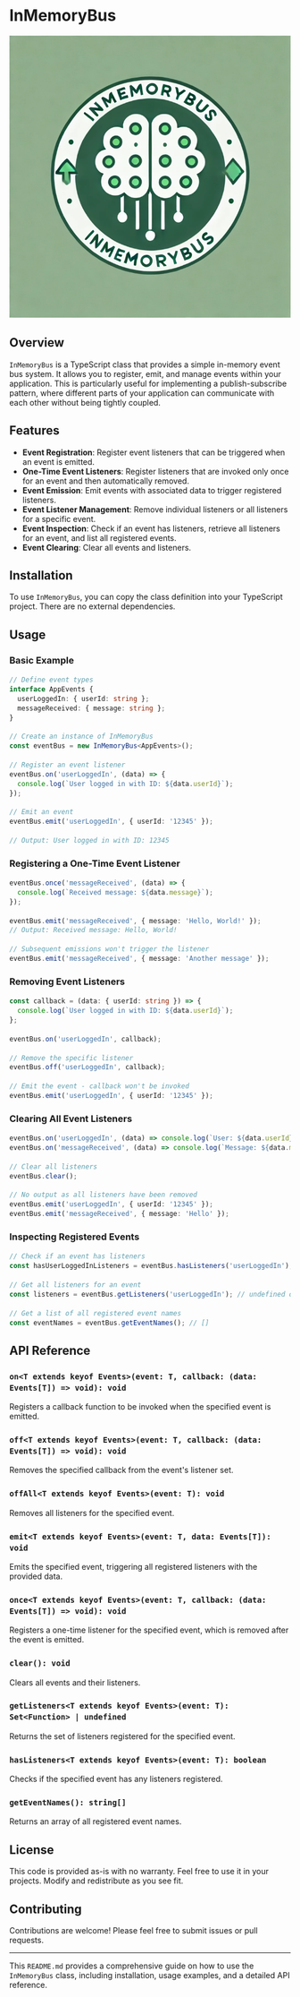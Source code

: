 # InMemoryBus

![alt text](image.png)

## Overview

`InMemoryBus` is a TypeScript class that provides a simple in-memory event bus system. It allows you to register, emit, and manage events within your application. This is particularly useful for implementing a publish-subscribe pattern, where different parts of your application can communicate with each other without being tightly coupled.

## Features

- **Event Registration**: Register event listeners that can be triggered when an event is emitted.
- **One-Time Event Listeners**: Register listeners that are invoked only once for an event and then automatically removed.
- **Event Emission**: Emit events with associated data to trigger registered listeners.
- **Event Listener Management**: Remove individual listeners or all listeners for a specific event.
- **Event Inspection**: Check if an event has listeners, retrieve all listeners for an event, and list all registered events.
- **Event Clearing**: Clear all events and listeners.

## Installation

To use `InMemoryBus`, you can copy the class definition into your TypeScript project. There are no external dependencies.

## Usage

### Basic Example

```typescript
// Define event types
interface AppEvents {
  userLoggedIn: { userId: string };
  messageReceived: { message: string };
}

// Create an instance of InMemoryBus
const eventBus = new InMemoryBus<AppEvents>();

// Register an event listener
eventBus.on('userLoggedIn', (data) => {
  console.log(`User logged in with ID: ${data.userId}`);
});

// Emit an event
eventBus.emit('userLoggedIn', { userId: '12345' });

// Output: User logged in with ID: 12345
```

### Registering a One-Time Event Listener

```typescript
eventBus.once('messageReceived', (data) => {
  console.log(`Received message: ${data.message}`);
});

eventBus.emit('messageReceived', { message: 'Hello, World!' });
// Output: Received message: Hello, World!

// Subsequent emissions won't trigger the listener
eventBus.emit('messageReceived', { message: 'Another message' });
```

### Removing Event Listeners

```typescript
const callback = (data: { userId: string }) => {
  console.log(`User logged in with ID: ${data.userId}`);
};

eventBus.on('userLoggedIn', callback);

// Remove the specific listener
eventBus.off('userLoggedIn', callback);

// Emit the event - callback won't be invoked
eventBus.emit('userLoggedIn', { userId: '12345' });
```

### Clearing All Event Listeners

```typescript
eventBus.on('userLoggedIn', (data) => console.log(`User: ${data.userId}`));
eventBus.on('messageReceived', (data) => console.log(`Message: ${data.message}`));

// Clear all listeners
eventBus.clear();

// No output as all listeners have been removed
eventBus.emit('userLoggedIn', { userId: '12345' });
eventBus.emit('messageReceived', { message: 'Hello' });
```

### Inspecting Registered Events

```typescript
// Check if an event has listeners
const hasUserLoggedInListeners = eventBus.hasListeners('userLoggedIn'); // false

// Get all listeners for an event
const listeners = eventBus.getListeners('userLoggedIn'); // undefined or Set<Function>

// Get a list of all registered event names
const eventNames = eventBus.getEventNames(); // []
```

## API Reference

### `on<T extends keyof Events>(event: T, callback: (data: Events[T]) => void): void`
Registers a callback function to be invoked when the specified event is emitted.

### `off<T extends keyof Events>(event: T, callback: (data: Events[T]) => void): void`
Removes the specified callback from the event's listener set.

### `offAll<T extends keyof Events>(event: T): void`
Removes all listeners for the specified event.

### `emit<T extends keyof Events>(event: T, data: Events[T]): void`
Emits the specified event, triggering all registered listeners with the provided data.

### `once<T extends keyof Events>(event: T, callback: (data: Events[T]) => void): void`
Registers a one-time listener for the specified event, which is removed after the event is emitted.

### `clear(): void`
Clears all events and their listeners.

### `getListeners<T extends keyof Events>(event: T): Set<Function> | undefined`
Returns the set of listeners registered for the specified event.

### `hasListeners<T extends keyof Events>(event: T): boolean`
Checks if the specified event has any listeners registered.

### `getEventNames(): string[]`
Returns an array of all registered event names.

## License

This code is provided as-is with no warranty. Feel free to use it in your projects. Modify and redistribute as you see fit.

## Contributing

Contributions are welcome! Please feel free to submit issues or pull requests.

---

This `README.md` provides a comprehensive guide on how to use the `InMemoryBus` class, including installation, usage examples, and a detailed API reference.